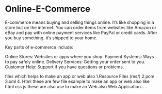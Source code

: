 # Online-E-Commerce

E-commerce means buying and selling things online. It’s like shopping in a store but on the internet. You can order items from websites like Amazon or eBay and pay with online payment services like PayPal or credit cards. After you buy something, it’s shipped to your home.

Key parts of e-commerce include:

Online Stores: Websites or apps where you shop.
Payment Systems: Ways to pay safely online.
Delivery Services: Getting your order sent to you.
Customer Help: Support if you have questions or problems.


files which helps to make an app or web also 
1.Resource Files (res/)
2.pom
3.xml
4. Html
  these are few file example to make an app or web also 
  like html css js these are also use to make an Web 
  also Web Application.....


  
